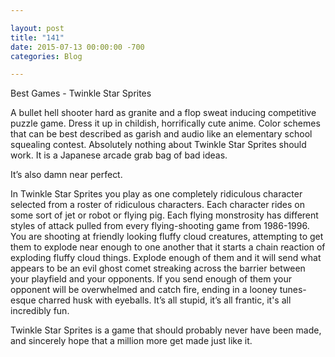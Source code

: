 ```yaml
---

layout: post  
title: "141"  
date: 2015-07-13 00:00:00 -700  
categories: Blog

---
```


Best Games - Twinkle Star Sprites  
  
A bullet hell shooter hard as granite and a flop sweat inducing competitive puzzle game. Dress it up in childish, horrifically cute anime. Color schemes that can be best described as garish and audio like an elementary school squealing contest. Absolutely nothing about Twinkle Star Sprites should work. It is a Japanese arcade grab bag of bad ideas.   
  
It’s also damn near perfect.   
  
In Twinkle Star Sprites you play as one completely ridiculous character selected from a roster of ridiculous characters. Each character rides on some sort of jet or robot or flying pig. Each flying monstrosity has different styles of attack pulled from every flying-shooting game from 1986-1996. You are shooting at friendly looking fluffy cloud creatures, attempting to get them to explode near enough to one another that it starts a chain reaction of exploding fluffy cloud things. Explode enough of them and it will send what appears to be an evil ghost comet streaking across the barrier between your playfield and your opponents. If you send enough of them your opponent will be overwhelmed and catch fire, ending in a looney tunes-esque charred husk with eyeballs. It’s all stupid, it’s all frantic, it's all incredibly fun.  
  
Twinkle Star Sprites is a game that should probably never have been made, and sincerely hope that a million more get made just like it.   
 


